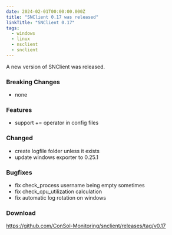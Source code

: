 ```yaml
---
date: 2024-02-01T00:00:00.000Z
title: "SNClient 0.17 was released"
linkTitle: "SNClient 0.17"
tags:
  - windows
  - linux
  - nsclient
  - snclient
---
```

A new version of SNClient was released.

### Breaking Changes

* none

### Features

* support += operator in config files

### Changed

* create logfile folder unless it exists
* update windows exporter to 0.25.1

### Bugfixes

* fix check_process username being empty sometimes
* fix check_cpu_utilization calculation
* fix automatic log rotation on windows

### Download

<https://github.com/ConSol-Monitoring/snclient/releases/tag/v0.17>
